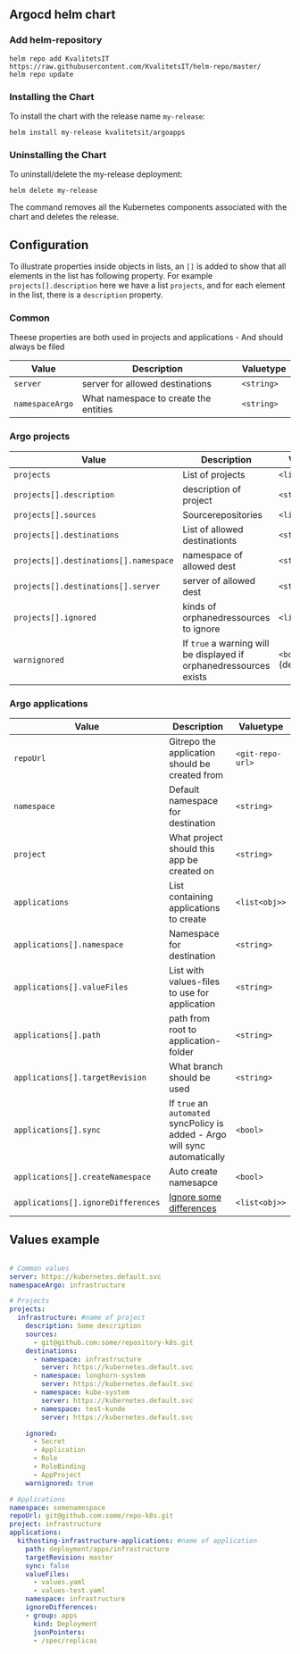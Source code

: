 ## Argocd helm chart
### Add helm-repository
```console
helm repo add KvalitetsIT https://raw.githubusercontent.com/KvalitetsIT/helm-repo/master/
helm repo update
```

### Installing the Chart

To install the chart with the release name `my-release`:

```console
helm install my-release kvalitetsit/argoapps
```

### Uninstalling the Chart

To uninstall/delete the my-release deployment:

```console
helm delete my-release
```

The command removes all the Kubernetes components associated with the chart and deletes the release.

## Configuration
To illustrate properties inside objects in lists, an `[]` is added to show that all elements in the list has following property. For example `projects[].description` here we have a list `projects`, and for each element in the list, there is a `description` property.

### Common
Theese properties are both used in projects and applications - And should always be filed

| Value                                 | Description                                         | Valuetype         |  
| -----                                 | -----------                                         | -----------       |
| `server`                              | server for allowed destinations                     | `<string>`        |
| `namespaceArgo`                       | What namespace to create the entities               | `<string>`        |

### Argo projects

| Value                                 | Description                                                             | Valuetype                         |
| -----                                 | -----------                                                             | -----------                       |
| `projects`                            | List of projects                                                        | `<list<obj>>`                     |
| `projects[].description`              | description of project                                                  | `<string>`                        |
| `projects[].sources`                  | Sourcerepositories                                                      | `<list<string>>`                  |
| `projects[].destinations`             | List of allowed destinationts                                           | `<string>`                        |
| `projects[].destinations[].namespace` | namespace of allowed dest                                               | `<string>`                        |
| `projects[].destinations[].server`    | server of allowed dest                                                  | `<string>`                        |
| `projects[].ignored`                  | kinds of orphanedressources to ignore                                   | `<list<string>>`                  |
| `warnignored`                         | If `true` a warning will be displayed if orphanedressources exists      | `<bool>` (default: `true`)                          |

### Argo applications

| Value                                 | Description                                                             | Valuetype         |  
| -----                                 | -----------                                                             | -----------       |
| `repoUrl`                             | Gitrepo the application should be created from                          | `<git-repo-url>`  |
| `namespace`                           | Default namespace for destination                                       | `<string>`        |
| `project`                             | What project should this app be created on                              | `<string>`        |
| `applications`                        | List containing applications to create                                  | `<list<obj>>`     |
| `applications[].namespace`            | Namespace for destination                                               | `<string>`        |
| `applications[].valueFiles`           | List with values-files to use for application                           | `<string>`        |
| `applications[].path`                 | path from root to application-folder                                    | `<string>`        |
| `applications[].targetRevision`       | What branch should be used                                              | `<string>`        |
| `applications[].sync`                 | If `true` an `automated` syncPolicy is added - Argo will sync automatically | `<bool>`        |
| `applications[].createNamespace`      | Auto create namesapce                                                   | `<bool>`          |
| `applications[].ignoreDifferences`    | [Ignore some differences](https://argoproj.github.io/argo-cd/user-guide/diffing/) | `<list<obj>>`             |



## Values example
```yaml

# Common values
server: https://kubernetes.default.svc
namespaceArgo: infrastructure

# Projects
projects:
  infrastructure: #name of project
    description: Some description
    sources:
      - git@github.com:some/repository-k8s.git
    destinations:
      - namespace: infrastructure
        server: https://kubernetes.default.svc
      - namespace: longhorn-system
        server: https://kubernetes.default.svc
      - namespace: kube-system
        server: https://kubernetes.default.svc
      - namespace: test-kunde
        server: https://kubernetes.default.svc

    ignored:
      - Secret
      - Application
      - Role
      - RoleBinding
      - AppProject
    warnignored: true

# Applications
namespace: somenamespace
repoUrl: git@github.com:some/repo-k8s.git
project: infrastructure
applications:
  kithosting-infrastructure-applications: #name of application
    path: deployment/apps/infrastructure
    targetRevision: master
    sync: false
    valueFiles:
      - values.yaml
      - values-test.yaml
    namespace: infrastructure
    ignoreDifferences:
    - group: apps
      kind: Deployment
      jsonPointers:
      - /spec/replicas

```
